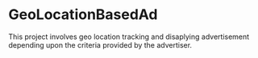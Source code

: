 # GeoLocationBasedAd

This project involves geo location tracking and disaplying advertisement depending upon the criteria provided by the advertiser.

